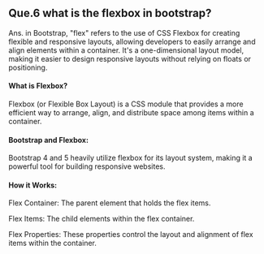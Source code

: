 ## Que.6 what is the flexbox in bootstrap?

Ans. in Bootstrap, "flex" refers to the use of CSS Flexbox for creating flexible and responsive layouts, allowing developers to easily arrange and align elements within a container. It's a one-dimensional layout model, making it easier to design responsive layouts without relying on floats or positioning. 

#### What is Flexbox?
Flexbox (or Flexible Box Layout) is a CSS module that provides a more efficient way to arrange, align, and distribute space among items within a container. 

#### Bootstrap and Flexbox:
Bootstrap 4 and 5 heavily utilize flexbox for its layout system, making it a powerful tool for building responsive websites. 

#### How it Works:
Flex Container: The parent element that holds the flex items. 

Flex Items: The child elements within the flex container. 

Flex Properties: These properties control the layout and alignment of flex items within the container. 